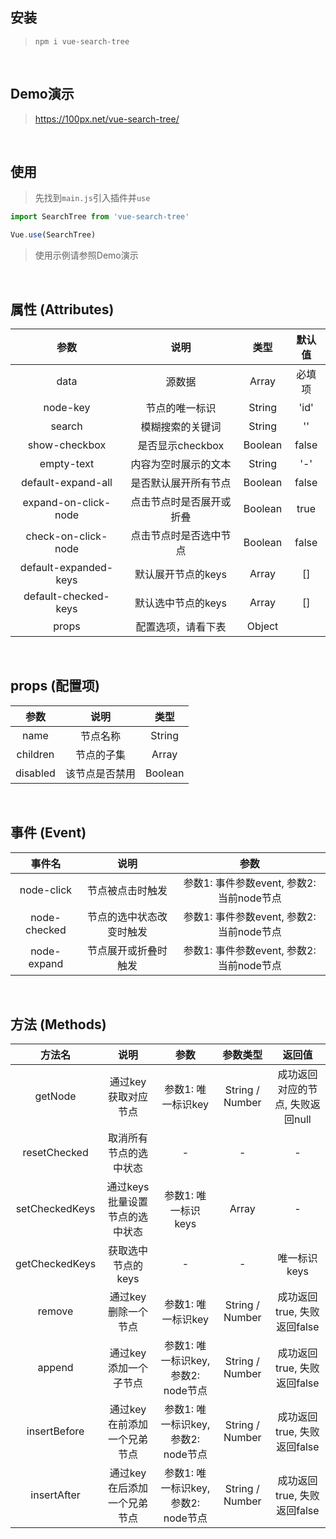 
## 安装

> `npm i vue-search-tree`

<br />

## Demo演示

> https://100px.net/vue-search-tree/

<br />

## 使用

> 先找到`main.js`引入插件并`use`

```js
import SearchTree from 'vue-search-tree'

Vue.use(SearchTree)
```

> 使用示例请参照Demo演示

<br />

## 属性 (Attributes)

| 参数                   | 说明 | 类型 | 默认值
|  :-:                  | :-: | :-: | :-:
| data                  | 源数据 | Array | 必填项
| node-key              | 节点的唯一标识 | String | 'id'
| search                | 模糊搜索的关键词 | String | ''
| show-checkbox         | 是否显示checkbox | Boolean | false
| empty-text            | 内容为空时展示的文本 | String | '-'
| default-expand-all    | 是否默认展开所有节点 | Boolean | false
| expand-on-click-node  | 点击节点时是否展开或折叠 | Boolean | true
| check-on-click-node   | 点击节点时是否选中节点 | Boolean | false
| default-expanded-keys | 默认展开节点的keys | Array | []
| default-checked-keys  | 默认选中节点的keys | Array | []
| props                 | 配置选项，请看下表 | Object | 

<br />

## props (配置项)

| 参数      | 说明 | 类型
|  :-:     | :-: | :-:
| name     | 节点名称 | String
| children | 节点的子集 | Array
| disabled | 该节点是否禁用 | Boolean

<br />

## 事件 (Event)

| 事件名        | 说明 | 参数
|  :-:         | :-: | :-:
| node-click   | 节点被点击时触发 | 参数1: 事件参数event, 参数2: 当前node节点
| node-checked | 节点的选中状态改变时触发 | 参数1: 事件参数event, 参数2: 当前node节点
| node-expand  | 节点展开或折叠时触发 | 参数1: 事件参数event, 参数2: 当前node节点

<br />

## 方法 (Methods)

| 方法名           | 说明 | 参数 | 参数类型 | 返回值
|  :-:            | :-: | :-: | :-: | :-:
| getNode         | 通过key获取对应节点 | 参数1: 唯一标识key | String / Number | 成功返回对应的节点, 失败返回null
| resetChecked    | 取消所有节点的选中状态 | - | - | -
| setCheckedKeys  | 通过keys批量设置节点的选中状态 | 参数1: 唯一标识keys | Array | -
| getCheckedKeys  | 获取选中节点的keys | - | - | 唯一标识keys
| remove          | 通过key删除一个节点 | 参数1: 唯一标识key | String / Number | 成功返回true, 失败返回false
| append          | 通过key添加一个子节点 | 参数1: 唯一标识key, 参数2: node节点 | String / Number | 成功返回true, 失败返回false
| insertBefore    | 通过key在前添加一个兄弟节点 | 参数1: 唯一标识key, 参数2: node节点 | String / Number | 成功返回true, 失败返回false
| insertAfter     | 通过key在后添加一个兄弟节点 | 参数1: 唯一标识key, 参数2: node节点 | String / Number | 成功返回true, 失败返回false
